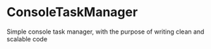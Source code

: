 # ConsoleTaskManager
Simple console task manager, with the purpose of writing clean and scalable code
